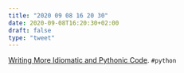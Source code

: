 ```yaml
---
title: "2020 09 08 16 20 30"
date: 2020-09-08T16:20:30+02:00
draft: false
type: "tweet"
---
```

[Writing More Idiomatic and Pythonic Code](https://martinheinz.dev/blog/32). `#python`
